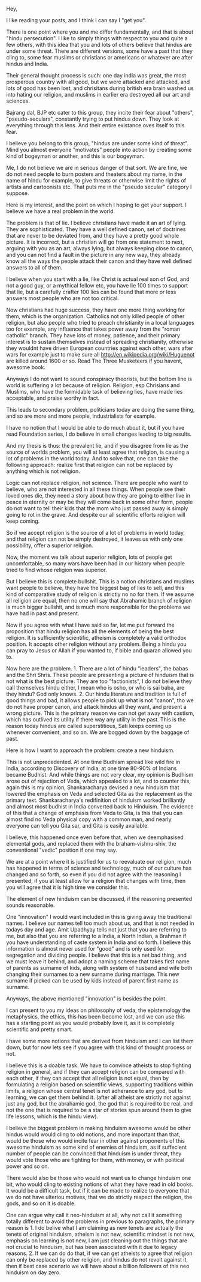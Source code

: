 Hey,

I like reading your posts, and I think I can say I "get you".

There is one point where you and me differ fundamentally, and that is about "hindu persecution". I like to simply things with respect to you and quite a few others, with this idea that you and lots of others believe that hindus are under some threat. There are different versions, some have a past that they cling to, some fear muslims or christians or americans or whatever are after hindus and India.

Their general thought process is such: one day india was great, the most prosperous country with all good, but we were attacked and attacked, and lots of good has been lost, and chrisitans during british era brain washed us into hating our religion, and muslims in earlier era destroyed all our art and sciences.

Bajrang dal, BJP etc cater to this group, they incite their fear about "others", "pseudo-seculars", constantly trying to put hindus down. They look at everything through this lens. And their entire existance oves itself to this fear.

I believe you belong to this group, "hindus are under some kind of threat". Mind you almost everyone "motivates" people into action by creating some kind of bogeyman or another, and this is our bogeyman.

Me, I do not believe we are in serious danger of that sort. We are fine, we do not need people to burn posters and theaters about my name, in the name of hindu for example, to give threats or otherwise limit the rights of artists and cartoonists etc. That puts me in the "pseudo secular" category I suppose.

Here is my interest, and the point on which I hoping to get your support. I believe we have a real problem in the world.

The problem is that of lie. I believe christians have made it an art of lying. They are sophisticated. They have a well defined canon, set of doctrines  that are never to be deviated from, and they have a pretty good whole picture. It is incorrect, but a christian will go from one statement to next, arguing with you as an art, always lying, but always keeping close to canon, and you can not find a fault in the picture in any new way, they already know all the ways the people attack their canon and they have well defined answers to all of them.

I believe when you start with a lie, like Christ is actual real son of God, and not a good guy, or a mythical fellow etc, you have lie 100 times to support that lie, but a carefully crafter 100 lies can be found that more or less answers most people who are not too critical.

Now christians had huge success, they have one more thing working for them, which is the organization. Catholics not only killed people of other religion, but also people who tried to preach christianity in a local languages too for example, any influence that takes power away from the "roman catholic" branch. They have lots of money, patience, and their primary interest is to sustain themselves instead of spreading christianity, otherwise they wouldnt have driven European countries against each other, wars after wars for example just to make sure all http://en.wikipedia.org/wiki/Huguenot are killed around 1600 or so. Read The Three Musketeers if you havent, awesome book. 

Anyways I do not want to sound conspiracy theorists, but the bottom line is world is suffering a lot because of religion. Religion, esp Chrisians and Muslims, who have the formidable task of believing lies, have made lies acceptable, and praise worthy in fact.

This leads to secondary problem, politicians today are doing the same thing, and so are more and more people, industrialists for example.

I have no notion that I would be able to do much about it, but if you have read Foundation series, I do believe in small changes leading to big results. 

And my thesis is thus: the prevalent lie, and if you disagree from lie as the source of worlds problem, you will at least agree that religion, is causing a lot of problems in the world today. And to solve that, one can take the following approach: realize first that religion can not be replaced by anything which is not religion. 

Logic can not replace religion, not science. There are people who want to believe, who are not interested in all these things. When people see their loved ones die, they need a story about how they are going to either live in peace in eternity or may be they will come back in some other form, people do not want to tell their kids that the mom who just passed away is simply going to rot in the grave. And despite our all scientific efforts religion will keep coming.

So if we accept religion is the source of a lot of problems in world today, and that religion can not be simply destroyed, it leaves us with only one possibility, offer a superior religion.

Now, the moment we talk about superior religion, lots of people get uncomfortable, so many wars have been had in our history when people tried to find whose religion was superior.

But I believe this is complete bullshit. This is a notion christians and muslims want people to believe, they have the biggest bag of lies to sell, and this kind of comparative study of religion is strictly no no for them. If we assume all religion are equal, then no one will say that Abrahamic branch of religion is much bigger bullshit, and is much more responsible for the problems we have had in past and present.

Now if you agree with what I have said so far, let me put forward the proposition that hindu religion has all the elements of being the best religion. It is sufficiently scientific, atheism is completely a valid orthodox position. It accepts other religion without any problem. Being a hindu you can pray to Jesus or Allah if you wanted to, if bible and quaran allowed you to.

Now here are the problem. 1. There are a lot of hindu "leaders", the babas and the Shri Shris. These people are presenting a picture of hinduism that is not what is the best picture. They are too "factionists", I do not believe they call themselves hindu either, I mean who is osho, or who is sai baba, are they hindu? God only knows. 2. Our hindu literature and tradition is full of good things and bad, it allows people to pick up what is not "canon", tho we do not have proper canon, and attack hindus all they want, and present a wrong picture. This is the primary reason we can not get away with castism, which has outlived its utility if there way any utility in the past. This is the reason today hindus are called superstitious, Sati keeps coming up whenever convenient, and so on. We are bogged down by the baggage of past. 

Here is how I want to approach the problem: create a new hinduism.

This is not unprecedented. At one time Budhism spread like wild fire in India, according to Discovery of India, at one time 80-90% of Indians became Budhist. And while things are not very clear, my opinion is Budhism arose out of rejection of Veda, which appealed to a lot, and to counter this, again this is my opinion, Shankaracharya devised a new hinduism that lowered the emphasis on Veda and selected Gita as the replacement as the primary text. Shankaracharya's redifinition of hinduism worked brilliantly and almost most budhist in India converted back to Hinduism. The evidence of this that a change of emphasis from Veda to Gita, is this that you can almost find no Veda physical copy with a common man, and nearly everyone can tell you Gita sar, and Gita is easily available.

I believe, this happened once even before that, when we deemphasised elemental gods, and replaced them with the braham-vishnu-shiv, the conventional "vedic" position if one may say.

We are at a point where it is justified for us to reevaluate our religion, much has happened in terms of science and technology, much of our culture has changed and so forth, so even if you did not agree with the reasoning I presented, if you at least allow for a religion that changes with time, then you will agree that it is high time we consider this.

The element of new hinduism can be discussed, if the reasoning presented sounds reasonable.

One "innovation" I would want included in this is giving away the traditional names. I believe our names tell too much about us, and that is not needed in todays day and age. Amit Upadhyay tells not just that you are referring to me, but also that you are referring to a India, a North Indian, a Brahman if you have understanding of caste system in India and so forth. I believe this information is almost never used for "good" and is only used for segregation and dividing people. I believe that this is a net bad thing, and we must leave it behind, and adopt a naming scheme that takes first name of parents as surname of kids, along with system of husband and wife both changing their surnames to a new surname during marriage. This new surname if picked can be used by kids instead of parent first name as surname. 

Anyways, the above mentioned "innovation" is besides the point. 

I can present to you my ideas on philosophy of veda, the epistemology  the metaphysics, the ethics, this has been become lost, and we can use this has a starting point as you would probably love it, as it is completely scientific and pretty smart. 

I have some more notions that are derived from hinduism and I can list them down, but for now lets see if you agree with this kind of thought process or not.

I believe this is a doable task. We have to convince atheists to stop fighting religion in general, and if they can accept religion can be compared with each other, if they can accept that all religion is not equal, then by formulating a religion based on scientific views, supporting traditions within limits, a religion whose central tenet is not adherance to any god, but to learning, we can get them behind it. (after all atheist are strictly not against just any god, but the abrahamic god, the god that is required to be real, and not the one that is required to be a star of stories spun around them to give life lessons, which is the hindu view).

I believe the biggest problem in making hinduism awesome would be other hindus would would cling to old notions, and more important than that, would be those who would incite fear in other against proponents of this awesome hinduism as some kind of enemies of hinduism, as if suffecient number of people can be convinced that hinduism is under threat, they would vote those who are fighting for them, with money, or with political power and so on.

There would also be those who would not want us to change hinduism one bit, who would cling to existing notions of what they have read in old books. It would be a difficult task, but if it can be made to realize to everyone that we do not have ulteriou motives, that we do strictly respect the religion, the gods, and so on it is doable.

One can argue why call it neo-hinduism at all, why not call it something totally different to avoid the problems in previous to paragraphs, the primary reason is 1. I do belive what I am claiming as new tenets are actually the tenets of original hinduism, atheism is not new, scientific mindset is not new, emphasis on learning is not new, I am just cleaning out the things that are not crucial to hinduism, but has been associated with it due to legacy reasons. 2. If we can do do that, if we can get atheists to agree that religion can only be replaced by other religion, and hindus do not revolt against it, then if best case scenario we will have about a billion followers of this neo hinduism on day zero.






